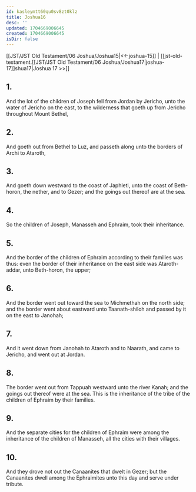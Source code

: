 ```yaml
---
id: kasleymtt60qu0sv8zt0klz
title: Joshua16
desc: ''
updated: 1704669006645
created: 1704669006645
isDir: false
---
```

[[JST/JST Old Testament/06 Joshua/Joshua15|<<-joshua-15]] | [[jst-old-testament.[[JST/JST Old Testament/06 Joshua/Joshua17|joshua-17]]shua17|Joshua 17 >>]]
## 1.
And the lot of the children of Joseph fell from Jordan by Jericho, unto the water of Jericho on the east, to the wilderness that goeth up from Jericho throughout Mount Bethel,
## 2.
And goeth out from Bethel to Luz, and passeth along unto the borders of Archi to Ataroth,
## 3.
And goeth down westward to the coast of Japhleti, unto the coast of Beth-horon, the nether, and to Gezer; and the goings out thereof are at the sea.
## 4.
So the children of Joseph, Manasseh and Ephraim, took their inheritance.
## 5.
And the border of the children of Ephraim according to their families was thus: even the border of their inheritance on the east side was Ataroth-addar, unto Beth-horon, the upper;
## 6.
And the border went out toward the sea to Michmethah on the north side; and the border went about eastward unto Taanath-shiloh and passed by it on the east to Janohah;
## 7.
And it went down from Janohah to Ataroth and to Naarath, and came to Jericho, and went out at Jordan.
## 8.
The border went out from Tappuah westward unto the river Kanah; and the goings out thereof were at the sea. This is the inheritance of the tribe of the children of Ephraim by their families.
## 9.
And the separate cities for the children of Ephraim were among the inheritance of the children of Manasseh, all the cities with their villages.
## 10.
And they drove not out the Canaanites that dwelt in Gezer; but the Canaanites dwell among the Ephraimites unto this day and serve under tribute.

